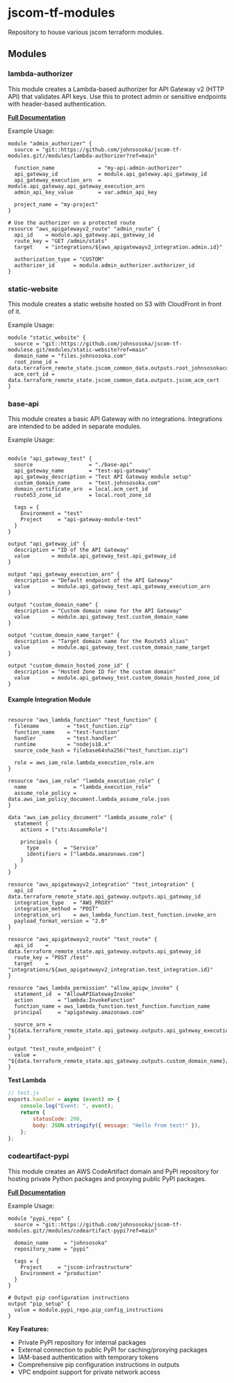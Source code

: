 # jscom-tf-modules

Repository to house various jscom terraform modules.


## Modules

### lambda-authorizer

This module creates a Lambda-based authorizer for API Gateway v2 (HTTP API) that validates API keys. Use this to protect admin or sensitive endpoints with header-based authentication.

**[Full Documentation](./modules/lambda-authorizer/README.md)**

Example Usage:
```hcl
module "admin_authorizer" {
  source = "git::https://github.com/johnsosoka/jscom-tf-modules.git//modules/lambda-authorizer?ref=main"

  function_name              = "my-api-admin-authorizer"
  api_gateway_id             = module.api_gateway.api_gateway_id
  api_gateway_execution_arn  = module.api_gateway.api_gateway_execution_arn
  admin_api_key_value        = var.admin_api_key

  project_name = "my-project"
}

# Use the authorizer on a protected route
resource "aws_apigatewayv2_route" "admin_route" {
  api_id    = module.api_gateway.api_gateway_id
  route_key = "GET /admin/stats"
  target    = "integrations/${aws_apigatewayv2_integration.admin.id}"

  authorization_type = "CUSTOM"
  authorizer_id      = module.admin_authorizer.authorizer_id
}
```

### static-website

This module creates a static website hosted on S3 with CloudFront in front of it.

Example Usage:
```hcl
module "static_website" {
  source = "git::https://github.com/johnsosoka/jscom-tf-modulese.git/modules/static-website?ref=main"
  domain_name = "files.johnsosoka.com"
  root_zone_id = data.terraform_remote_state.jscom_common_data.outputs.root_johnsosokacom_zone_id
  acm_cert_id = data.terraform_remote_state.jscom_common_data.outputs.jscom_acm_cert
}
```

### base-api

This module creates a basic API Gateway with no integrations. Integrations are intended to be added in separate modules.

Example Usage:
```hcl

module "api_gateway_test" {
  source                  = "./base-api"
  api_gateway_name        = "test-api-gateway"
  api_gateway_description = "Test API Gateway module setup"
  custom_domain_name      = "test.johnsosoka.com"
  domain_certificate_arn  = local.acm_cert_id
  route53_zone_id         = local.root_zone_id

  tags = {
    Environment = "test"
    Project     = "api-gateway-module-test"
  }
}

output "api_gateway_id" {
  description = "ID of the API Gateway"
  value       = module.api_gateway_test.api_gateway_id
}

output "api_gateway_execution_arn" {
  description = "Default endpoint of the API Gateway"
  value       = module.api_gateway_test.api_gateway_execution_arn
}

output "custom_domain_name" {
  description = "Custom domain name for the API Gateway"
  value       = module.api_gateway_test.custom_domain_name
}

output "custom_domain_name_target" {
  description = "Target domain name for the Route53 alias"
  value       = module.api_gateway_test.custom_domain_name_target
}

output "custom_domain_hosted_zone_id" {
  description = "Hosted Zone ID for the custom domain"
  value       = module.api_gateway_test.custom_domain_hosted_zone_id
}
```

#### Example Integration Module

```hcl

resource "aws_lambda_function" "test_function" {
  filename         = "test_function.zip"
  function_name    = "test-function"
  handler          = "test.handler"
  runtime          = "nodejs18.x"
  source_code_hash = filebase64sha256("test_function.zip")

  role = aws_iam_role.lambda_execution_role.arn
}

resource "aws_iam_role" "lambda_execution_role" {
  name               = "lambda_execution_role"
  assume_role_policy = data.aws_iam_policy_document.lambda_assume_role.json
}

data "aws_iam_policy_document" "lambda_assume_role" {
  statement {
    actions = ["sts:AssumeRole"]

    principals {
      type        = "Service"
      identifiers = ["lambda.amazonaws.com"]
    }
  }
}

resource "aws_apigatewayv2_integration" "test_integration" {
  api_id             = data.terraform_remote_state.api_gateway.outputs.api_gateway_id
  integration_type   = "AWS_PROXY"
  integration_method = "POST"
  integration_uri    = aws_lambda_function.test_function.invoke_arn
  payload_format_version = "2.0"
}

resource "aws_apigatewayv2_route" "test_route" {
  api_id    = data.terraform_remote_state.api_gateway.outputs.api_gateway_id
  route_key = "POST /test"
  target    = "integrations/${aws_apigatewayv2_integration.test_integration.id}"
}

resource "aws_lambda_permission" "allow_apigw_invoke" {
  statement_id  = "AllowAPIGatewayInvoke"
  action        = "lambda:InvokeFunction"
  function_name = aws_lambda_function.test_function.function_name
  principal     = "apigateway.amazonaws.com"

  source_arn = "${data.terraform_remote_state.api_gateway.outputs.api_gateway_execution_arn}/*/*"
}

output "test_route_endpoint" {
  value = "${data.terraform_remote_state.api_gateway.outputs.custom_domain_name}/test"
}
```

**Test Lambda**

```javascript
// test.js
exports.handler = async (event) => {
    console.log("Event: ", event);
    return {
        statusCode: 200,
        body: JSON.stringify({ message: "Hello from test!" }),
    };
};
```

### codeartifact-pypi

This module creates an AWS CodeArtifact domain and PyPI repository for hosting private Python packages and proxying public PyPI packages.

**[Full Documentation](./modules/codeartifact-pypi/README.md)**

Example Usage:
```hcl
module "pypi_repo" {
  source = "git::https://github.com/johnsosoka/jscom-tf-modules.git//modules/codeartifact-pypi?ref=main"

  domain_name     = "johnsosoka"
  repository_name = "pypi"

  tags = {
    Project     = "jscom-infrastructure"
    Environment = "production"
  }
}

# Output pip configuration instructions
output "pip_setup" {
  value = module.pypi_repo.pip_config_instructions
}
```

**Key Features:**
- Private PyPI repository for internal packages
- External connection to public PyPI for caching/proxying packages
- IAM-based authentication with temporary tokens
- Comprehensive pip configuration instructions in outputs
- VPC endpoint support for private network access